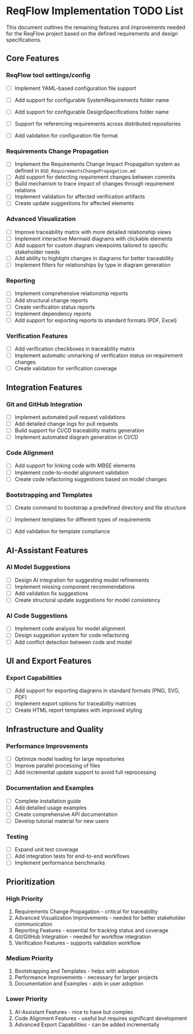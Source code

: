 # ReqFlow Implementation TODO List

This document outlines the remaining features and improvements needed for the ReqFlow project based on the defined requirements and design specifications.

## Core Features

### ReqFlow tool settings/config
- [ ] Implement YAML-based configuration file support
- [ ] Add support for configurable SystemRequirements folder name
- [ ] Add support for configurable DesignSpecifications folder name 
- [ ] Support for referencing requirements across distributed repositories
- [ ] Add validation for configuration file format


### Requirements Change Propagation
- [ ] Implement the Requirements Change Impact Propagation system as defined in `DSD_RequirementsChangePropagation.md`
- [ ] Add support for detecting requirement changes between commits
- [ ] Build mechanism to trace impact of changes through requirement relations
- [ ] Implement validation for affected verification artifacts
- [ ] Create update suggestions for affected elements

### Advanced Visualization
- [ ] Improve traceability matrix with more detailed relationship views
- [ ] Implement interactive Mermaid diagrams with clickable elements
- [ ] Add support for custom diagram viewpoints tailored to specific stakeholder needs
- [ ] Add ability to highlight changes in diagrams for better traceability
- [ ] Implement filters for relationships by type in diagram generation

### Reporting
- [ ] Implement comprehensive relationship reports
- [ ] Add structural change reports
- [ ] Create verification status reports
- [ ] Implement dependency reports
- [ ] Add support for exporting reports to standard formats (PDF, Excel)

### Verification Features
- [ ] Add verification checkboxes in traceability matrix
- [ ] Implement automatic unmarking of verification status on requirement changes
- [ ] Create validation for verification coverage

## Integration Features

### Git and GitHub Integration
- [ ] Implement automated pull request validations
- [ ] Add detailed change logs for pull requests
- [ ] Build support for CI/CD traceability matrix generation
- [ ] Implement automated diagram generation in CI/CD

### Code Alignment
- [ ] Add support for linking code with MBSE elements
- [ ] Implement code-to-model alignment validation
- [ ] Create code refactoring suggestions based on model changes

### Bootstrapping and Templates
- [ ] Create command to bootstrap a predefined directory and file structure
- [ ] Implement templates for different types of requirements
- [ ] Add validation for template compliance


## AI-Assistant Features

### AI Model Suggestions
- [ ] Design AI integration for suggesting model refinements
- [ ] Implement missing component recommendations
- [ ] Add validation fix suggestions
- [ ] Create structural update suggestions for model consistency

### AI Code Suggestions
- [ ] Implement code analysis for model alignment
- [ ] Design suggestion system for code refactoring
- [ ] Add conflict detection between code and model

## UI and Export Features

### Export Capabilities
- [ ] Add support for exporting diagrams in standard formats (PNG, SVG, PDF)
- [ ] Implement export options for traceability matrices
- [ ] Create HTML report templates with improved styling

## Infrastructure and Quality

### Performance Improvements
- [ ] Optimize model loading for large repositories
- [ ] Improve parallel processing of files
- [ ] Add incremental update support to avoid full reprocessing

### Documentation and Examples
- [ ] Complete installation guide
- [ ] Add detailed usage examples
- [ ] Create comprehensive API documentation
- [ ] Develop tutorial material for new users

### Testing
- [ ] Expand unit test coverage
- [ ] Add integration tests for end-to-end workflows
- [ ] Implement performance benchmarks

## Prioritization

### High Priority
1. Requirements Change Propagation - critical for traceability
2. Advanced Visualization Improvements - needed for better stakeholder communication
3. Reporting Features - essential for tracking status and coverage
4. Git/GitHub Integration - needed for workflow integration
5. Verification Features - supports validation workflow

### Medium Priority
1. Bootstrapping and Templates - helps with adoption
2. Performance Improvements - necessary for larger projects
3. Documentation and Examples - aids in user adoption

### Lower Priority
1. AI-Assistant Features - nice to have but complex
2. Code Alignment Features - useful but requires significant development
3. Advanced Export Capabilities - can be added incrementally
